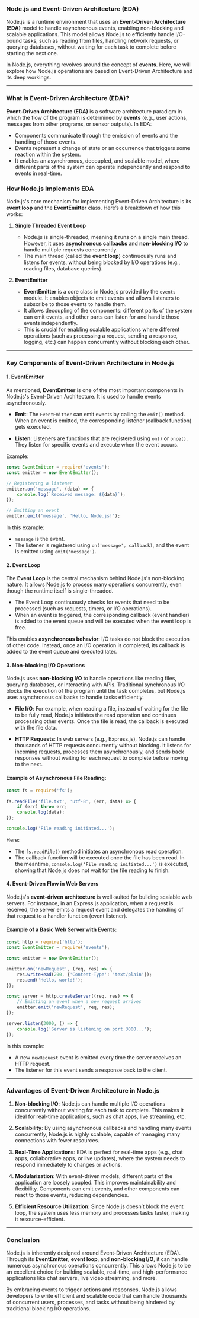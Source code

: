 ### **Node.js and Event-Driven Architecture (EDA)**

Node.js is a runtime environment that uses an **Event-Driven Architecture (EDA)** model to handle asynchronous events, enabling non-blocking and scalable applications. This model allows Node.js to efficiently handle I/O-bound tasks, such as reading from files, handling network requests, or querying databases, without waiting for each task to complete before starting the next one. 

In Node.js, everything revolves around the concept of **events**. Here, we will explore how Node.js operations are based on Event-Driven Architecture and its deep workings.

---

### **What is Event-Driven Architecture (EDA)?**

**Event-Driven Architecture (EDA)** is a software architecture paradigm in which the flow of the program is determined by **events** (e.g., user actions, messages from other programs, or sensor outputs). In EDA:
- Components communicate through the emission of events and the handling of those events.
- Events represent a change of state or an occurrence that triggers some reaction within the system.
- It enables an asynchronous, decoupled, and scalable model, where different parts of the system can operate independently and respond to events in real-time.

### **How Node.js Implements EDA**

Node.js's core mechanism for implementing Event-Driven Architecture is its **event loop** and the **EventEmitter** class. Here’s a breakdown of how this works:

1. **Single Threaded Event Loop**
   - Node.js is single-threaded, meaning it runs on a single main thread. However, it uses **asynchronous callbacks** and **non-blocking I/O** to handle multiple requests concurrently.
   - The main thread (called the **event loop**) continuously runs and listens for events, without being blocked by I/O operations (e.g., reading files, database queries).

2. **EventEmitter**
   - **EventEmitter** is a core class in Node.js provided by the `events` module. It enables objects to emit events and allows listeners to subscribe to those events to handle them.
   - It allows decoupling of the components: different parts of the system can emit events, and other parts can listen for and handle those events independently.
   - This is crucial for enabling scalable applications where different operations (such as processing a request, sending a response, logging, etc.) can happen concurrently without blocking each other.

---

### **Key Components of Event-Driven Architecture in Node.js**

#### **1. EventEmitter**

As mentioned, **EventEmitter** is one of the most important components in Node.js's Event-Driven Architecture. It is used to handle events asynchronously. 

- **Emit**: The `EventEmitter` can emit events by calling the `emit()` method. When an event is emitted, the corresponding listener (callback function) gets executed.
  
- **Listen**: Listeners are functions that are registered using `on()` or `once()`. They listen for specific events and execute when the event occurs.
  
Example:
```javascript
const EventEmitter = require('events');
const emitter = new EventEmitter();

// Registering a listener
emitter.on('message', (data) => {
    console.log(`Received message: ${data}`);
});

// Emitting an event
emitter.emit('message', 'Hello, Node.js!');
```
In this example:
- `message` is the event.
- The listener is registered using `on('message', callback)`, and the event is emitted using `emit('message')`.

#### **2. Event Loop**

The **Event Loop** is the central mechanism behind Node.js's non-blocking nature. It allows Node.js to process many operations concurrently, even though the runtime itself is single-threaded.

- The Event Loop continuously checks for events that need to be processed (such as requests, timers, or I/O operations).
- When an event is triggered, the corresponding callback (event handler) is added to the event queue and will be executed when the event loop is free.

This enables **asynchronous behavior**: I/O tasks do not block the execution of other code. Instead, once an I/O operation is completed, its callback is added to the event queue and executed later.

#### **3. Non-blocking I/O Operations**

Node.js uses **non-blocking I/O** to handle operations like reading files, querying databases, or interacting with APIs. Traditional synchronous I/O blocks the execution of the program until the task completes, but Node.js uses asynchronous callbacks to handle tasks efficiently.

- **File I/O**: For example, when reading a file, instead of waiting for the file to be fully read, Node.js initiates the read operation and continues processing other events. Once the file is read, the callback is executed with the file data.
  
- **HTTP Requests**: In web servers (e.g., Express.js), Node.js can handle thousands of HTTP requests concurrently without blocking. It listens for incoming requests, processes them asynchronously, and sends back responses without waiting for each request to complete before moving to the next.

#### Example of Asynchronous File Reading:
```javascript
const fs = require('fs');

fs.readFile('file.txt', 'utf-8', (err, data) => {
    if (err) throw err;
    console.log(data);
});

console.log('File reading initiated...');
```
Here:
- The `fs.readFile()` method initiates an asynchronous read operation.
- The callback function will be executed once the file has been read. In the meantime, `console.log('File reading initiated...')` is executed, showing that Node.js does not wait for the file reading to finish.

#### **4. Event-Driven Flow in Web Servers**

Node.js's **event-driven architecture** is well-suited for building scalable web servers. For instance, in an Express.js application, when a request is received, the server emits a request event and delegates the handling of that request to a handler function (event listener).

#### Example of a Basic Web Server with Events:

```javascript
const http = require('http');
const EventEmitter = require('events');

const emitter = new EventEmitter();

emitter.on('newRequest', (req, res) => {
    res.writeHead(200, {'Content-Type': 'text/plain'});
    res.end('Hello, world!');
});

const server = http.createServer((req, res) => {
    // Emitting an event when a new request arrives
    emitter.emit('newRequest', req, res);
});

server.listen(3000, () => {
    console.log('Server is listening on port 3000...');
});
```
In this example:
- A new `newRequest` event is emitted every time the server receives an HTTP request.
- The listener for this event sends a response back to the client.

---

### **Advantages of Event-Driven Architecture in Node.js**

1. **Non-blocking I/O**: Node.js can handle multiple I/O operations concurrently without waiting for each task to complete. This makes it ideal for real-time applications, such as chat apps, live streaming, etc.
   
2. **Scalability**: By using asynchronous callbacks and handling many events concurrently, Node.js is highly scalable, capable of managing many connections with fewer resources.

3. **Real-Time Applications**: EDA is perfect for real-time apps (e.g., chat apps, collaborative apps, or live updates), where the system needs to respond immediately to changes or actions.
   
4. **Modularization**: With event-driven models, different parts of the application are loosely coupled. This improves maintainability and flexibility. Components can emit events, and other components can react to those events, reducing dependencies.

5. **Efficient Resource Utilization**: Since Node.js doesn’t block the event loop, the system uses less memory and processes tasks faster, making it resource-efficient.

---

### **Conclusion**

Node.js is inherently designed around Event-Driven Architecture (EDA). Through its **EventEmitter**, **event loop**, and **non-blocking I/O**, it can handle numerous asynchronous operations concurrently. This allows Node.js to be an excellent choice for building scalable, real-time, and high-performance applications like chat servers, live video streaming, and more.

By embracing events to trigger actions and responses, Node.js allows developers to write efficient and scalable code that can handle thousands of concurrent users, processes, and tasks without being hindered by traditional blocking I/O operations.